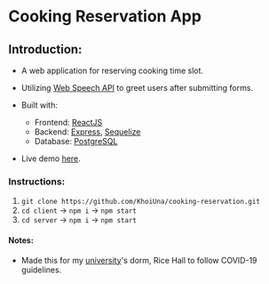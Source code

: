 # Cooking Reservation App

## Introduction:

- A web application for reserving cooking time slot.
- Utilizing [Web Speech API](https://developer.mozilla.org/en-US/docs/Web/API/Web_Speech_API/Using_the_Web_Speech_API#speech_synthesis) to greet users after submitting forms.

- Built with:

  - Frontend: [ReactJS](https://reactjs.org/)
  - Backend: [Express](https://expressjs.com/), [Sequelize](https://sequelize.org/)
  - Database: [PostgreSQL](https://www.postgresql.org/)

- Live demo [here](https://cooking-reservation.vercel.app/).

### Instructions:

1. `git clone https://github.com/KhoiUna/cooking-reservation.git`
2. `cd client` -> `npm i` -> `npm start`
3. `cd server` -> `npm i` -> `npm start`

#### Notes:

- Made this for my [university](https://una.edu)'s dorm, Rice Hall to follow COVID-19 guidelines.
